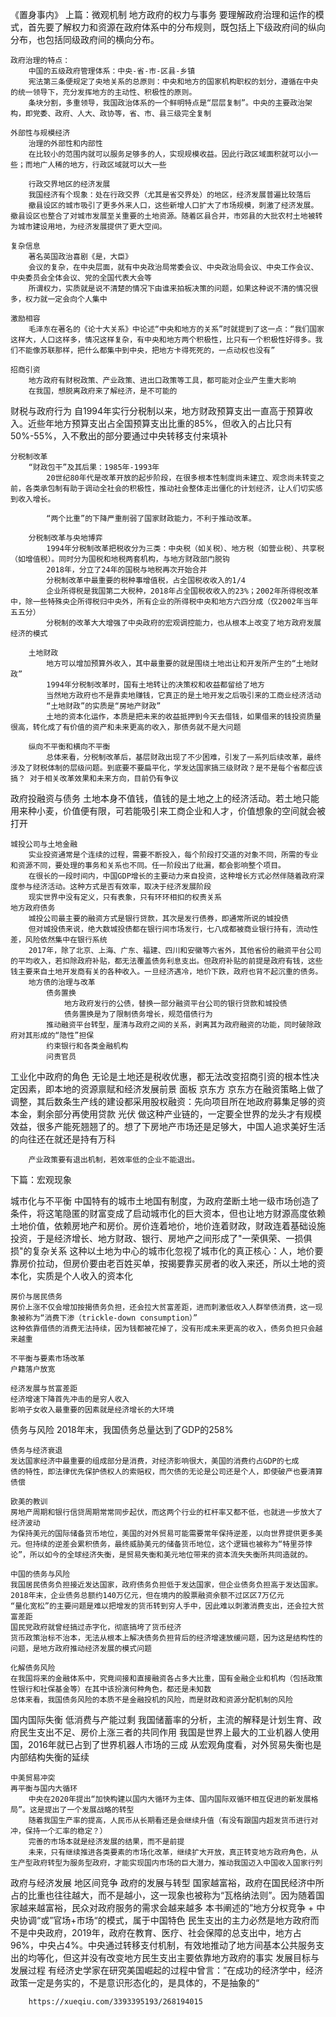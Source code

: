 《置身事内》
上篇：微观机制
地方政府的权力与事务
    要理解政府治理和运作的模式，首先要了解权力和资源在政府体系中的分布规则，既包括上下级政府间的纵向分布，也包括同级政府间的横向分布。

    政府治理的特点：
        中国的五级政府管理体系：中央-省-市-区县-乡镇
        宪法第三条便规定了央地关系的总原则：中央和地方的国家机构职权的划分，遵循在中央的统一领导下，充分发挥地方的主动性、积极性的原则。
        条块分割，多重领导，我国政治体系的一个鲜明特点是“层层复制”。中央的主要政治架构，即党委、政府、人大、政协等，省、市、县三级完全复制

    外部性与规模经济
        治理的外部性和内部性
        在比较小的范围内就可以服务足够多的人，实现规模收益。因此行政区域面积就可以小一些；而地广人稀的地方，行政区域就可以大一些

        行政交界地区的经济发展
        我国经济有个现象：处在行政交界（尤其是省交界处）的地区，经济发展普遍比较落后
        撤县设区的城市吸引了更多外来人口，这些新增人口扩大了市场规模，刺激了经济发展。撤县设区也整合了对城市发展至关重要的土地资源。随着区县合并，市郊县的大批农村土地被转为城市建设用地，为经济发展提供了更大空间。

    复杂信息
        著名英国政治喜剧《是，大臣》
        会议的复杂，在中央层面，就有中央政治局常委会议、中央政治局会议、中央工作会议、中央委员会全体会议、党的全国代表大会等
        所谓权力，实质就是说不清楚的情况下由谁来拍板决策的问题，如果这种说不清的情况很多，权力就一定会向个人集中

    激励相容
        毛泽东在著名的《论十大关系》中论述“中央和地方的关系”时就提到了这一点：“我们国家这样大，人口这样多，情况这样复杂，有中央和地方两个积极性，比只有一个积极性好得多。我们不能像苏联那样，把什么都集中到中央，把地方卡得死死的，一点动权也没有”

    招商引资
        地方政府有财税政策、产业政策、进出口政策等工具，都可能对企业产生重大影响
        在我国，想脱离政府来了解经济，是不可能的

财税与政府行为
    自1994年实行分税制以来，地方财政预算支出一直高于预算收入。近些年地方预算支出占全国预算支出比重的85%，但收入的占比只有50%-55%，入不敷出的部分要通过中央转移支付来填补

    分税制改革
        “财政包干”及其后果：1985年-1993年
            20世纪80年代是改革开放的起步阶段，在很多根本性制度尚未建立、观念尚未转变之前，各类承包制有助于调动全社会的积极性，推动社会整体走出僵化的计划经济，让人们切实感到收入增长。

            “两个比重”的下降严重削弱了国家财政能力，不利于推动改革。

        分税制改革与央地博弈
            1994年分税制改革把税收分为三类：中央税（如关税）、地方税（如营业税）、共享税（如增值税）。同时分为国税和地税两套机构，与地方财政部门脱钩
            2018年，分立了24年的国税与地税再次开始合并
            分税制改革中最重要的税种事增值税，占全国税收收入的1/4
            企业所得税是我国第二大税种，2018年占全国税收收入的23%；2002年所得税改革中，除一些特殊央企所得税归中央外，所有企业的所得税中央和地方六四分成（仅2002年当年五五分）
            分税制的改革大大增强了中央政府的宏观调控能力，也从根本上改变了地方政府发展经济的模式
        
        土地财政
            地方可以增加预算外收入，其中最重要的就是围绕土地出让和开发所产生的“土地财政”
            1994年分税制改革时，国有土地转让的决策权和收益都留给了地方
            当然地方政府也不是靠卖地赚钱，它真正的是土地开发之后吸引来的工商业经济活动
            “土地财政”的实质是“房地产财政”
            土地的资本化运作，本质是把未来的收益抵押到今天去借钱，如果借来的钱投资质量很高，转化成了有价值的资产和未来更高的收入，那债务就不是大问题

        纵向不平衡和横向不平衡
            总体来看，分税制改革后，基层财政出现了不少困难，引发了一系列后续改革，最终涉及了财税体制的层级问题。到底要不要扁平化，学发达国家搞三级财政？是不是每个省都应该搞？ 对于相关改革效果和未来方向，目前仍有争议
    
政府投融资与债务
    土地本身不值钱，值钱的是土地之上的经济活动。若土地只能用来种小麦，价值便有限，可若能吸引来工商企业和人才，价值想象的空间就会被打开
    
    城投公司与土地金融
        实业投资通常是个连续的过程，需要不断投入，每个阶段打交道的对象不同，所需的专业和资源不同，要处理的事务和关系也不同。任一阶段出了纰漏，都会影响整个项目。
        在很长的一段时间内，中国GDP增长的主要动力来自投资，这种增长方式必然伴随着政府深度参与经济活动。这种方式是否有效率，取决于经济发展阶段
        现实世界中没有定义，只有表象，只有环环相扣的权责关系
    地方政府债务
        城投公司最主要的融资方式是银行贷款，其次是发行债券，即通常所说的城投债
        但对城投债来说，绝大数城投债都在银行间市场发行，七八成都被商业银行持有，流动性差，风险依然集中在银行系统
        2017年，除了北京、上海、广东、福建、四川和安徽等六省外，其他省份的融资平台公司的平均收入，若扣除政府补贴，都无法覆盖债务利息支出。但政府补贴的前提是政府有钱，这些钱主要来自土地开发商有关的各种收入。一旦经济遇冷，地价下跌，政府也背不起沉重的债务。
        地方债的治理与改革
            债务置换
                地方政府发行的公债，替换一部分融资平台公司的银行贷款和城投债
                债务置换是为了限制债务增长，规范借债行为
            推动融资平台转型，厘清与政府之间的关系，剥离其为政府融资的功能，同时破除政府对其形成的“隐性”担保
            约束银行和各类金融机构
            问责官员

工业化中政府的角色
    无论是土地还是税收优惠，都无法改变招商引资的根本性决定因素，即本地的资源禀赋和经济发展前景
    面板
        京东方
            京东方在融资策略上做了调整，其后数条生产线的建设都采用股权融资：先向项目所在地政府募集足够的资本金，剩余部分再使用贷款
    光伏
        做这种产业链的，一定要全世界的龙头才有规模效益，很多产能死翘翘了的。想了下房地产市场还是足够大，中国人追求美好生活的向往还在就还是持有万科

        产业政策要有退出机制，若效率低的企业不能退出。


下篇：宏观现象

城市化与不平衡
    中国特有的城市土地国有制度，为政府垄断土地一级市场创造了条件，将这笔隐匿的财富变成了启动城市化的巨大资本，但也让地方财源高度依赖土地价值，依赖房地产和房价。房价连着地价，地价连着财政，财政连着基础设施投资，于是经济增长、地方财政、银行、房地产之间形成了"一荣俱荣、一损俱损"的复杂关系
    这种以土地为中心的城市化忽视了城市化的真正核心：人，地价要靠房价拉动，但房价要由老百姓买单，按揭要靠买房者的收入来还，所以土地的资本化，实质是个人收入的资本化

    房价与居民债务
    房价上涨不仅会增加按揭债务负担，还会拉大贫富差距，进而刺激低收入人群举债消费，这一现象被称为“消费下渗（trickle-down consumption）”
    这种依靠借债的消费无法持续，因为钱都被花掉了，没有形成未来更高的收入，债务负担只会越来越重

    不平衡与要素市场改革
    户籍落户放宽

    经济发展与贫富差距
    经济增速下降首先冲击的是穷人收入
    影响子女收入最重要的因素就是经济增长的大环境

债务与风险
    2018年末，我国债务总量达到了GDP的258%
    
    债务与经济衰退
    发达国家经济中最重要的组成部分是消费，对经济影响很大，美国的消费约占GDP的七成
    债的特性，即法律优先保护债权人的索赔权，而欠债的无论是公司还是个人，即使破产也要清算债偿

    欧美的教训
    房地产周期和银行信贷周期常常同步起伏，而这两个行业的杠杆率又都不低，也就进一步放大了经济波动
    为保持美元的国际储备货币地位，美国的对外贸易可能需要常年保持逆差，以向世界提供更多美元。但持续的逆差会累积债务，最终威胁美元的储备货币地位，这个逻辑也被称为“特里芬悖论”，所以如今的全球经济失衡，是贸易失衡和美元地位带来的资本流失失衡所共同造就的。

    中国的债务与风险
    我国居民债务负担接近发达国家，政府债务负担低于发达国家，但企业债务负担高于发达国家。2018年末，企业债务总额约140万亿元，但在境内的股票融资余额不过区区7万亿元
    “量化宽松”的主要问题是难以把增发的货币转到穷人手中，因此难以刺激消费支出，还会拉大贫富差距
    国民党政府就曾经搞过赤字化，彻底搞垮了货币经济
    货币政策治标不治本，无法从根本上解决债务负担背后的经济增速放缓问题，因为这是结构性的问题，是地方政府推动经济发展的模式问题

    化解债务风险
    在我国将来的金融体系中，究竟间接和直接融资各占多大比重，国有金融企业和机构（包括政策性银行和社保基金等）在其中该扮演何种角色，都还是未知数
    总体来看，我国债务风险的本质不是金融投机的风险，而是财政和资源分配机制的风险

国内国际失衡
    低消费与产能过剩
        我国储蓄率的分析，主流的解释是计划生育、政府民生支出不足、房价上涨三者的共同作用
        我国是世界上最大的工业机器人使用国，2016年就已占到了世界机器人市场的三成
        从宏观角度看，对外贸易失衡也是内部结构失衡的延续
    
    中美贸易冲突
    再平衡与国内大循环
        中央在2020年提出“加快构建以国内大循环为主体、国内国际双循环相互促进的新发展格局”。这是提出了一个发展战略的转型
        随着我国生产率的提高，人民币从长期看还是会继续升值（有没有跟国内超发货币进行对冲，保持一个汇率的稳定？）
        完善的市场本就是经济发展的结果，而不是前提
        未来，只有继续推进各类要素的市场化改革，继续扩大开放，真正转变地方政府角色，从生产型政府转型为服务型政府，才能实现国内市场的巨大潜力，推动我国迈入中国收入国家行列


政府与经济发展
    地区间竞争
    政府的发展与转型
        国家越富裕，政府在国民经济中所占的比重也往往越大，而不是越小，这一现象也被称为“瓦格纳法则”。因为随着国家越来越富裕，民众对政府服务的需求会越来越多
        本书阐述的”地方分权竞争 + 中央协调“或”官场+市场“的模式，属于中国特色
        民生支出的主力必然是地方政府而不是中央政府，2019年，政府在教育、医疗、社会保障的总支出中，地方占96%，中央占4%。中央通过转移支付机制，有效地推动了地方间基本公共服务支出的均等化，但这并没有改变地方民生支出主要依靠地方政府的事实
    发展目标与发展过程
        有经济史学家在研究美国崛起的过程中曾言：”在成功的经济学中，经济政策一定是务实的，不是意识形态化的，是具体的，不是抽象的“


        https://xueqiu.com/3393395193/268194015